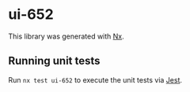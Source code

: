 # ui-652

This library was generated with [Nx](https://nx.dev).

## Running unit tests

Run `nx test ui-652` to execute the unit tests via [Jest](https://jestjs.io).
